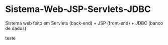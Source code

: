 # Sistema-Web-JSP-Servlets-JDBC
Sistema web feito em Servlets (back-end) + JSP (front-end) + JDBC (banco de dados)

teste
